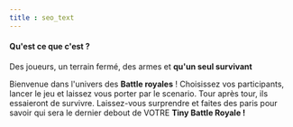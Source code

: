```yaml
---
title : seo_text
---
```




#### Qu'est ce que c'est ?
 Des joueurs, un terrain fermé, des armes et **qu'un seul survivant**

 Bienvenue dans l'univers des **Battle royales** ! Choisissez vos participants, lancer le jeu et laissez vous porter par le scenario. Tour après tour, ils essaieront de survivre. Laissez-vous surprendre et faites des paris pour savoir qui sera le dernier debout de VOTRE **Tiny Battle Royale !**


